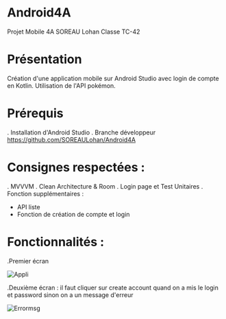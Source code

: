 # Android4A
Projet Mobile 4A SOREAU Lohan Classe TC-42

# Présentation
Création d'une application mobile sur Android Studio avec login de compte en Kotlin.
Utilisation de l'API pokémon.

# Prérequis
. Installation d'Android Studio
. Branche développeur
https://github.com/SOREAULohan/Android4A

# Consignes respectées : 
. MVVVM
. Clean Architecture & Room
. Login page et Test Unitaires
. Fonction supplémentaires : 
  - API liste
  - Fonction de création de compte et login
  
 
 # Fonctionnalités :
 .Premier écran

![Appli](https://user-images.githubusercontent.com/65115009/103368496-f0925000-4ac7-11eb-95a1-c20cf61f993f.PNG)

.Deuxième écran : il faut cliquer sur create account quand on a mis le login et password sinon on a un message d'erreur

![Errormsg](https://user-images.githubusercontent.com/65115009/103368556-20415800-4ac8-11eb-9154-dc0455028670.PNG)
